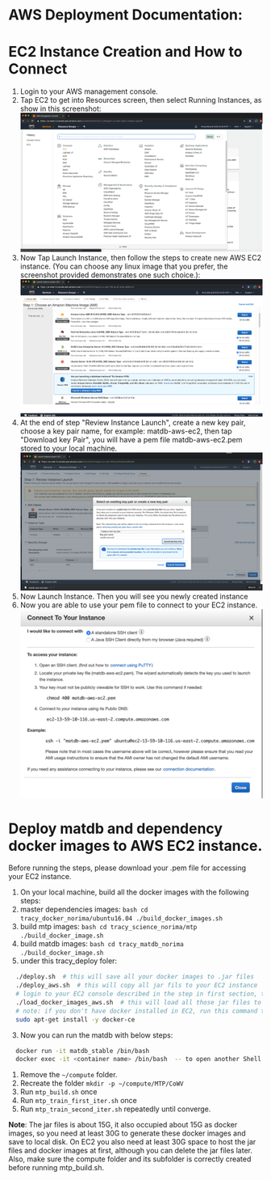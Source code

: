 # AWS Deployment Documentation:
# EC2 Instance Creation and How to Connect

1. Login to your AWS management console.
2. Tap EC2 to get into Resources screen, then select Running Instances, as show in this screenshot: ![AWS Console](./images/aws-screenshot-1.png)
3. Now Tap Launch Instance, then follow the steps to create new AWS EC2 instance. (You can choose any linux image that you prefer, the screenshot provided demonstrates one such choice.):![AWS Console - Create EC2 Instance](./images/aws-screenshot-3.png)
4. At the end of step "Review Instance Launch", create a new key pair, choose a key pair name, for example: matdb-aws-ec2, then tap "Download key Pair", you will have a pem file matdb-aws-ec2.pem stored to your local machine.![AWS Console - Create Key Pair and Download pem file](./images/aws-screenshot-5.png)
5. Now Launch Instance. Then you will see you newly created instance
6. Now you are able to use your pem file to connect to your EC2 instance. ![AWS Console - Connect to EC2](./images/aws-screenshot-6.png)

# Deploy matdb and dependency docker images to AWS EC2 instance.

Before running the steps, please download your .pem file for accessing your EC2 instance.
1. On your local machine, build all the docker images with the following steps:
  1. master dependencies images:
    ```bash
      cd tracy_docker_norima/ubuntu16.04
      ./build_docker_images.sh
    ```
  2.  build mtp images:
    ```bash
      cd tracy_science_norima/mtp
      ./build_docker_image.sh
    ```
  3. build matdb images:
    ```bash
      cd tracy_matdb_norima
      ./build_docker_image.sh
    ```
2. under this tracy_deploy foler:
  ```bash
    ./deploy.sh  # this will save all your docker images to .jar files
    ./deploy_aws.sh  # this will copy all jar fils to your EC2 instance
    # login to your EC2 console described in the step in first section, then run
    ./load_docker_images_aws.sh  # this will load all those jar files to docker
    # note: if you don't have docker installed in EC2, run this command to install docker first
    sudo apt-get install -y docker-ce
  ```
3. Now you can run the matdb with below steps:
  ```bash
    docker run -it matdb_stable /bin/bash
    docker exec -it <container name> /bin/bash  -- to open another Shell to monitor
  ```
 1. Remove the `~/compute` folder.
 2. Recreate the folder `mkdir -p ~/compute/MTP/CoWV`
 3. Run `mtp_build.sh` once
 4. Run `mtp_train_first_iter.sh` once
 5. Run `mtp_train_second_iter.sh` repeatedly until converge.

**Note**: The jar files is about 15G, it also occupied about 15G as docker images, so you need at least 30G to generate these docker images and save to local disk.
On EC2 you also need at least 30G space to host the jar files and docker images at first, although you can delete the jar files later.
Also, make sure the compute folder and its subfolder is correctly created before running mtp_build.sh.
